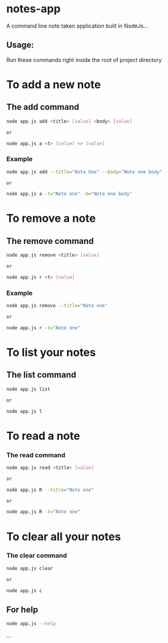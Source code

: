 # notes-app
A command line note taken application built in NodeJs...

## Usage:
Run these commands right inside the root of project directory

# To add a new note
## The add command
```bash
node app.js add <title> [value] <body> [value]

or 

node app.js a <t> [value] <> [value]
``` 
### Example
```bash
node app.js add --title="Note One" --body="Note one body"

or

node app.js a -t="Note one" -b="Note one body"
```
# To remove a note
## The remove command
```bash
node app.js remove <title> [value]

or 

node app.js r <t> [value]
```
### Example
```bash
node app.js remove --title="Note one"

or 

node app.js r -t="Note one"
```

# To list your notes
## The list command
```bash
node app.js list

or 

node app.js l
```

# To read a note
### The read command
```bash
node app.js read <title> [value]

or

node app.js R --title="Note one"

or

node app.js R -t="Note one"
```

# To clear all your notes
### The clear command
```bash
node app.js clear

or 

node app.js c
```


## For help
```bash
node app.js --help
```

...




